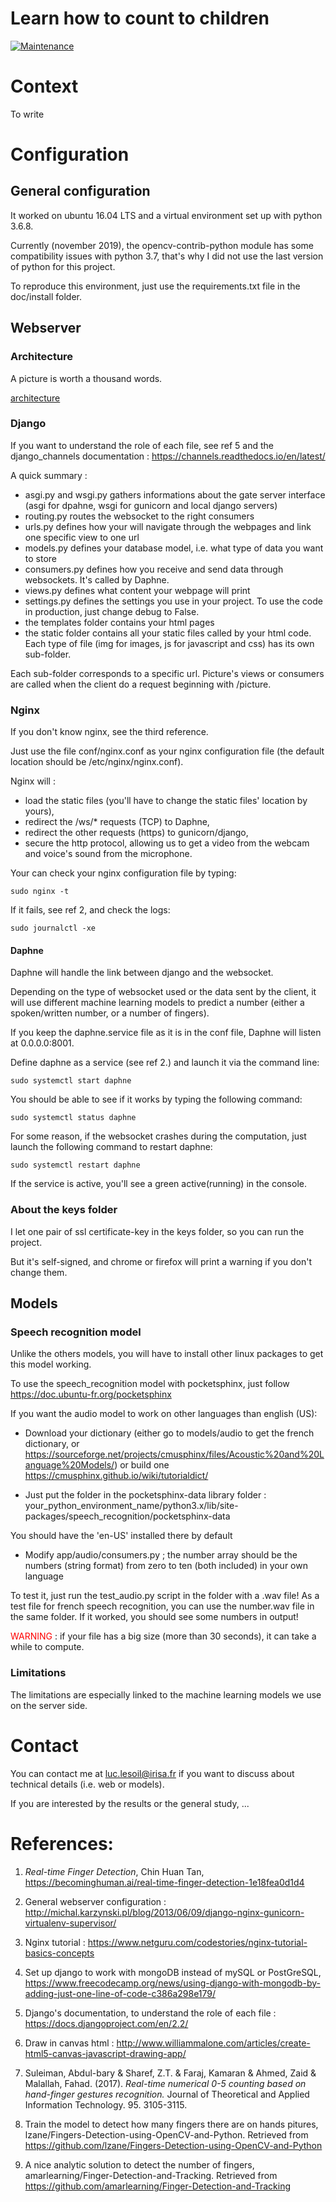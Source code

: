 # Learn how to count to children

[![Maintenance](https://img.shields.io/badge/Maintained%3F-no-red.svg)](https://bitbucket.org/lbesson/ansi-colors)


# Context

To write

# Configuration

## General configuration

It worked on ubuntu 16.04 LTS and a virtual environment set up with python 3.6.8.

Currently (november 2019), the opencv-contrib-python module has some compatibility issues with python 3.7, that's why I did not use the last version of python for this project.

To reproduce this environment, just use the requirements.txt file in the doc/install folder.

## Webserver

### Architecture

A picture is worth a thousand words.

[architecture](https://github.com/llesoil/comptage-doigts/blob/master/doc/architecture.png)

### Django

If you want to understand the role of each file, see ref 5 and the django_channels documentation : https://channels.readthedocs.io/en/latest/

A quick summary :
- asgi.py and wsgi.py gathers informations about the gate server interface (asgi for dpahne, wsgi for gunicorn and local django servers)
- routing.py routes the websocket to the right consumers
- urls.py defines how your will navigate through the webpages and link one specific view to one url
- models.py defines your database model, i.e. what type of data you want to store
- consumers.py defines how you receive and send data through websockets. It's called by Daphne.
- views.py defines what content your webpage will print
- settings.py defines the settings you use in your project. To use the code in production, just change debug to False.
- the templates folder contains your html pages
- the static folder contains all your static files called by your html code. Each type of file (img for images, js for javascript and css) has its own sub-folder.

Each sub-folder corresponds to a specific url. Picture's views or consumers are called when the client do a request beginning with /picture.


### Nginx

If you don't know nginx, see the third reference.

Just use the file conf/nginx.conf as your nginx configuration file (the default location should be /etc/nginx/nginx.conf).

Nginx will :
- load the static files (you'll have to change the static files' location by yours),
- redirect the /ws/* requests (TCP) to Daphne,
- redirect the other requests (https) to gunicorn/django,
- secure the http protocol, allowing us to get a video from the webcam and voice's sound from the microphone.

Your can check your nginx configuration file by typing:

<code>sudo nginx -t</code>

If it fails, see ref 2, and check the logs:

<code>sudo journalctl -xe</code>

#### Daphne

Daphne will handle the link between django and the websocket.

Depending on the type of websocket used or the data sent by the client, it will use different machine learning models to predict a number (either a spoken/written number, or a number of fingers).

If you keep the daphne.service file as it is in the conf file, Daphne will listen at 0.0.0.0:8001.

Define daphne as a service (see ref 2.) and launch it via the command line:

<code>sudo systemctl start daphne</code>

You should be able to see if it works by typing the following command:

<code>sudo systemctl status daphne</code>

For some reason, if the websocket crashes during the computation, just launch the following command to restart daphne:

<code>sudo systemctl restart daphne</code>

If the service is active, you'll see a green active(running) in the console.

### About the keys folder

I let one pair of ssl certificate-key in the keys folder, so you can run the project.

But it's self-signed, and chrome or firefox will print a warning if you don't change them.

## Models

### Speech recognition model

Unlike the others models, you will have to install other linux packages to get this model working.

To use the speech_recognition model with pocketsphinx, just follow https://doc.ubuntu-fr.org/pocketsphinx 

If you want the audio model to work on other languages than english (US):
- Download your dictionary (either go to models/audio to get the french dictionary, or https://sourceforge.net/projects/cmusphinx/files/Acoustic%20and%20Language%20Models/) or build one https://cmusphinx.github.io/wiki/tutorialdict/

- Just put the folder in the pocketsphinx-data library folder : your_python_environment_name/python3.x/lib/site-packages/speech_recognition/pocketsphinx-data

You should have the 'en-US' installed there by default

- Modify app/audio/consumers.py ; the number array should be the numbers (string format) from zero to ten (both included) in your own language

To test it, just run the test_audio.py script in the folder with a .wav file! As a test file for french speech recognition, you can use the number.wav file in the same folder.
If it worked, you should see some numbers in output!

<span style="color:red">WARNING</span> : if your file has a big size (more than 30 seconds), it can take a while to compute.

### Limitations

The limitations are especially linked to the machine learning models we use on the server side.

# Contact

You can contact me at luc.lesoil@irisa.fr if you want to discuss about technical details (i.e. web or models).

If you are interested by the results or the general study, ...

# References:

1. <i>Real-time Finger Detection</i>, Chin Huan Tan, https://becominghuman.ai/real-time-finger-detection-1e18fea0d1d4

2. General webserver configuration : http://michal.karzynski.pl/blog/2013/06/09/django-nginx-gunicorn-virtualenv-supervisor/

3. Nginx tutorial : https://www.netguru.com/codestories/nginx-tutorial-basics-concepts

4. Set up django to work with mongoDB instead of mySQL or PostGreSQL, https://www.freecodecamp.org/news/using-django-with-mongodb-by-adding-just-one-line-of-code-c386a298e179/

5. Django's documentation, to understand the role of each file : https://docs.djangoproject.com/en/2.2/

6. Draw in canvas html : http://www.williammalone.com/articles/create-html5-canvas-javascript-drawing-app/

7. Suleiman, Abdul-bary & Sharef, Z.T. & Faraj, Kamaran & Ahmed, Zaid & Malallah, Fahad. (2017). <i>Real-time numerical 0-5 counting based on hand-finger gestures recognition.</i> Journal of Theoretical and Applied Information Technology. 95. 3105-3115.

8. Train the model to detect how many fingers there are on hands pitures, lzane/Fingers-Detection-using-OpenCV-and-Python. Retrieved from https://github.com/lzane/Fingers-Detection-using-OpenCV-and-Python

9. A nice analytic solution to detect the number of fingers, amarlearning/Finger-Detection-and-Tracking. Retrieved from https://github.com/amarlearning/Finger-Detection-and-Tracking
